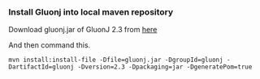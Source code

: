 ### Install Gluonj into local maven repository

Download gluonj.jar of GluonJ 2.3 from [here](https://www.csg.ci.i.u-tokyo.ac.jp/projects/gluonj/download.html)

And then command this.

```
mvn install:install-file -Dfile=gluonj.jar -DgroupId=gluonj -DartifactId=gluonj -Dversion=2.3 -Dpackaging=jar -DgeneratePom=true
```
